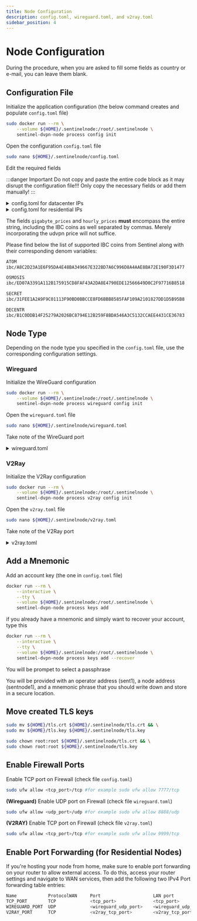 ```yaml
---
title: Node Configuration
description: config.toml, wireguard.toml, and v2ray.toml
sidebar_position: 4
---
```


# Node Configuration

During the procedure, when you are asked to fill some fields as country or e-mail, you can leave them blank.

## Configuration File

Initialize the application configuration (the below command creates and populate `config.toml` file)

```bash
sudo docker run --rm \
    --volume ${HOME}/.sentinelnode:/root/.sentinelnode \
    sentinel-dvpn-node process config init
```

Open the configuration `config.toml` file

```bash
sudo nano ${HOME}/.sentinelnode/config.toml
```

Edit the required fields

:::danger Important
Do not copy and paste the entire code block as it may disrupt the configuration file!!! Only copy the necessary fields or add them manually!
:::

<details>
<summary>config.toml for datacenter IPs</summary>
<p>

```bash
[chain]
# Gas limit to set per transaction
gas = 200000

# Gas adjustment factor
gas_adjustment = 1.05

# Gas prices to determine the transaction fee
gas_prices = "0.1udvpn"

# The network chain ID
id = "sentinelhub-2"

# Comma separated Tendermint RPC addresses for the chain
rpc_addresses = "https://rpc.sentinel.co:443,https://rpc.sentinel.quokkastake.io:443,https://rpc.trinitystake.io:443"
# Find below some alternative ones
# https://rpc.mathnodes.com:443
# https://rpc-sentinel.whispernode.com:443
# https://rpc.sentinel.chaintools.tech:443
# https://sentinel-rpc.publicnode.com:443

# Timeout seconds for querying the data from the RPC server
rpc_query_timeout = 10

# Timeout seconds for broadcasting the transaction through RPC server
rpc_tx_timeout = 30

# Calculate the transaction fee by simulating it
simulate_and_execute = true

[handshake]
# Enable Handshake DNS resolver
# if you use wireguard set enable = true
# if you use v2ray set enable = false
enable = true

# Number of peers
peers = 8

[keyring]
# Underlying storage mechanism for keys
backend = "file"
# To run the node with autorestart function, write the word "test". Alternatively, you can use the word "file"

# Name of the key with which to sign
from = "operator"
# replace "operator" with your preferred name, but ensure that the value is NOT left empty

[node]
# Time interval between each set_sessions operation
interval_set_sessions = "10s"

# Time interval between each update_sessions transaction
interval_update_sessions = "1h55m0s"

# Time interval between each set_status transaction
interval_update_status = "55m0s"

# IPv4 address to replace the public IPv4 address with
ipv4_address = ""

# API listen-address (tcp port)
listen_on = "0.0.0.0:<tcp_port>" #for example 0.0.0.0:7777
# this is the TCP port. You can change and ensure to write it down as needed for later use

# Name of the node (replace "your_node_name" with your desired name)
moniker = "your_node_name"

# Prices for one gigabyte of bandwidth provided
gigabyte_prices = "52573ibc/31FEE1A2A9F9C01113F90BD0BBCCE8FD6BBB8585FAF109A2101827DD1D5B95B8,9204ibc/A8C2D23A1E6F95DA4E48BA349667E322BD7A6C996D8A4AAE8BA72E190F3D1477,1180852ibc/B1C0DDB14F25279A2026BC8794E12B259F8BDA546A3C5132CCAEE4431CE36783,122740ibc/ED07A3391A112B175915CD8FAF43A2DA8E4790EDE12566649D0C2F97716B8518,15342624udvpn"

# Prices per hour
hourly_prices = "18480ibc/31FEE1A2A9F9C01113F90BD0BBCCE8FD6BBB8585FAF109A2101827DD1D5B95B8,770ibc/A8C2D23A1E6F95DA4E48BA349667E322BD7A6C996D8A4AAE8BA72E190F3D1477,1871892ibc/B1C0DDB14F25279A2026BC8794E12B259F8BDA546A3C5132CCAEE4431CE36783,18897ibc/ED07A3391A112B175915CD8FAF43A2DA8E4790EDE12566649D0C2F97716B8518,7600000udvpn"

# Public URL of the node
remote_url = "https://<ip_node>:<tcp_port>"
# replace ip_node with your host ip and tcp_port with 7777
# example: https://123.456.78.90:7777

# Type of node (you can choose between wireguard and v2ray)
type = "wireguard"

# Limit max number of concurrent peers
[qos]
max_peers = 250
```

</p>
</details>

<details>
<summary>config.toml for residential IPs</summary>
<p>

```bash
[chain]
# Gas limit to set per transaction
gas = 200000

# Gas adjustment factor
gas_adjustment = 1.05

# Gas prices to determine the transaction fee
gas_prices = "0.1udvpn"

# The network chain ID
id = "sentinelhub-2"

# Comma separated Tendermint RPC addresses for the chain
rpc_addresses = "https://rpc.sentinel.co:443,https://rpc.sentinel.quokkastake.io:443,https://rpc.trinitystake.io:443"
# Find below some alternative ones
# https://rpc.mathnodes.com:443
# https://rpc-sentinel.whispernode.com:443
# https://rpc.sentinel.chaintools.tech:443
# https://sentinel-rpc.publicnode.com:443

# Timeout seconds for querying the data from the RPC server
rpc_query_timeout = 10

# Timeout seconds for broadcasting the transaction through RPC server
rpc_tx_timeout = 30

# Calculate the transaction fee by simulating it
simulate_and_execute = true

[handshake]
# Enable Handshake DNS resolver
# if you use wireguard set enable = true
# if you use v2ray set enable = false
enable = true

# Number of peers
peers = 8

[keyring]
# Underlying storage mechanism for keys
backend = "file"
# To run the node with autorestart function, write the word "test". Alternatively, you can use the word "file"

# Name of the key with which to sign
from = "operator"
# replace "operator" with your preferred name, but ensure that the value is NOT left empty

[node]
# Time interval between each set_sessions operation
interval_set_sessions = "10s"

# Time interval between each update_sessions transaction
interval_update_sessions = "1h55m0s"

# Time interval between each set_status transaction
interval_update_status = "55m0s"

# IPv4 address to replace the public IPv4 address with
ipv4_address = ""

# API listen-address (tcp port)
listen_on = "0.0.0.0:<tcp_port>" #for example 0.0.0.0:7777
# this is the TCP port. You can change and ensure to write it down as needed for later use

# Name of the node (replace "your_node_name" with your desired name)
moniker = "your_node_name"

# Prices for one gigabyte of bandwidth provided
gigabyte_prices = "52573ibc/31FEE1A2A9F9C01113F90BD0BBCCE8FD6BBB8585FAF109A2101827DD1D5B95B8,9204ibc/A8C2D23A1E6F95DA4E48BA349667E322BD7A6C996D8A4AAE8BA72E190F3D1477,1180852ibc/B1C0DDB14F25279A2026BC8794E12B259F8BDA546A3C5132CCAEE4431CE36783,122740ibc/ED07A3391A112B175915CD8FAF43A2DA8E4790EDE12566649D0C2F97716B8518,15342624udvpn"

# Prices per hour
hourly_prices = "18480ibc/31FEE1A2A9F9C01113F90BD0BBCCE8FD6BBB8585FAF109A2101827DD1D5B95B8,770ibc/A8C2D23A1E6F95DA4E48BA349667E322BD7A6C996D8A4AAE8BA72E190F3D1477,1871892ibc/B1C0DDB14F25279A2026BC8794E12B259F8BDA546A3C5132CCAEE4431CE36783,18897ibc/ED07A3391A112B175915CD8FAF43A2DA8E4790EDE12566649D0C2F97716B8518,15000000udvpn"

# Public URL of the node
remote_url = "https://<ip_node>:<tcp_port>"
# replace ip_node with your host ip and tcp_port with 7777
# example: https://123.456.78.90:7777

# Type of node (you can choose between wireguard and v2ray)
type = "wireguard"

# Limit max number of concurrent peers
[qos]
max_peers = 250
```

</p>
</details>

The fields `gigabyte_prices` and `hourly_prices` **must** encompass the entire string, including the IBC coins as well separated by commas. Merely incorporating the udvpn price will not suffice.

Please find below the list of supported IBC coins from Sentinel along with their corresponding denom variables:

```bash
ATOM
ibc/A8C2D23A1E6F95DA4E48BA349667E322BD7A6C996D8A4AAE8BA72E190F3D1477

OSMOSIS
ibc/ED07A3391A112B175915CD8FAF43A2DA8E4790EDE12566649D0C2F97716B8518

SECRET
ibc/31FEE1A2A9F9C01113F90BD0BBCCE8FD6BBB8585FAF109A2101827DD1D5B95B8

DECENTR
ibc/B1C0DDB14F25279A2026BC8794E12B259F8BDA546A3C5132CCAEE4431CE36783
```

## Node Type

Depending on the node type you specified in the `config.toml` file, use the corresponding configuration settings.

### Wireguard

Initialize the WireGuard configuration

```bash
sudo docker run --rm \
    --volume ${HOME}/.sentinelnode:/root/.sentinelnode \
    sentinel-dvpn-node process wireguard config init
```

Open the `wireguard.toml` file

```bash
sudo nano ${HOME}/.sentinelnode/wireguard.toml
```

Take note of the WireGuard port

<details>
<summary>wireguard.toml</summary>
<p>

```bash
# Name of the network interface
interface = "wg0"

# Port number to accept the incoming connections
listen_port = <wireguard_udp_port> #for example listen_port = 8888
# this is the WireGuard UDP port, you can change it and write it down as you need it later

# Server private key
private_key = "TwkdSO6cax3Sbo06mvmMyd2X452usVeVDTK/hdkfOmI="
```

</p>
</details>

### V2Ray

Initialize the V2Ray configuration

```bash
sudo docker run --rm \
    --volume ${HOME}/.sentinelnode:/root/.sentinelnode \
    sentinel-dvpn-node process v2ray config init
```

Open the `v2ray.toml` file

```bash
sudo nano ${HOME}/.sentinelnode/v2ray.toml
```

Take note of the V2Ray port

<details>
<summary>v2ray.toml</summary>
<p>

```bash
[vmess]
# Port number to accept the incoming connections
listen_port = <v2ray_tcp_port> #for example 9999
# this is the V2Ray TCP port, you can change it and write it down as you need it later

# Name of the transport protocol
transport = "grpc"
```

</p>
</details>

## Add a Mnemonic

Add an account key (the one in `config.toml` file)

```bash
docker run --rm \
    --interactive \
    --tty \
    --volume ${HOME}/.sentinelnode:/root/.sentinelnode \
    sentinel-dvpn-node process keys add
```

if you already have a mnemonic and simply want to recover your account, type this

```bash
docker run --rm \
    --interactive \
    --tty \
    --volume ${HOME}/.sentinelnode:/root/.sentinelnode \
    sentinel-dvpn-node process keys add --recover
```

You will be prompet to select a passphrase

You will be provided with an operator address (sent1), a node address (sentnode1), and a mnemonic phrase that you should write down and store in a secure location.

## Move created TLS keys

```bash
sudo mv ${HOME}/tls.crt ${HOME}/.sentinelnode/tls.crt && \
sudo mv ${HOME}/tls.key ${HOME}/.sentinelnode/tls.key

sudo chown root:root ${HOME}/.sentinelnode/tls.crt && \
sudo chown root:root ${HOME}/.sentinelnode/tls.key
```

## Enable Firewall Ports

Enable TCP port on Firewall (check file `config.toml`)

```bash
sudo ufw allow <tcp_port>/tcp #for example sudo ufw allow 7777/tcp
```

**(Wireguard)** Enable UDP port on Firewall (check file `wireguard.toml`)

```bash
sudo ufw allow <udp_port>/udp #for example sudo ufw allow 8888/udp
```

**(V2RAY)** Enable TCP port on Firewall (check file `v2ray.toml`)

```bash
sudo ufw allow <tcp_port>/tcp #for example sudo ufw allow 9999/tcp
```

## Enable Port Forwarding (for Residential Nodes)

If you're hosting your node from home, make sure to enable port forwarding on your router to allow external access. To do this, access your router settings and navigate to WAN services, then add the following two IPv4 Port forwarding table entries:

```bash
Name            ProtocolWAN     Port                    LAN port                Destination IP
TCP_PORT        TCP             <tcp_port>              <tcp_port>              your_local_ip
WIREGUARD_PORT  UDP             <wireguard_udp_port>    <wireguard_udp_port>    your_local_ip
V2RAY_PORT      TCP             <v2ray_tcp_port>        <v2ray_tcp_port>        your_local_ip
```
